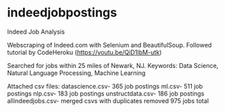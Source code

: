 # indeedjobpostings
Indeed Job Analysis

Webscraping of Indeed.com with Selenium and BeautifulSoup.  Followed tutorial by CodeHeroku (https://youtu.be/QiD1lbM-utk)

Searched for jobs within 25 miles of Newark, NJ.  Keywords: Data Science, Natural Language Processing, Machine Learning

Attached csv files:
datascience.csv- 365 job postings
ml.csv- 511 job postings
nlp.csv- 183 job postings
unstructdata.csv- 186 job postings
allindeedjobs.csv- merged csvs with duplicates removed 975 jobs total
